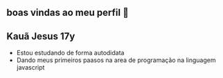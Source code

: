 ## boas vindas ao meu perfil 🥇
 Kauã Jesus 17y
-
- Estou estudando de forma autodidata
- Dando meus primeiros paasos na area de programação na linguagem javascript

